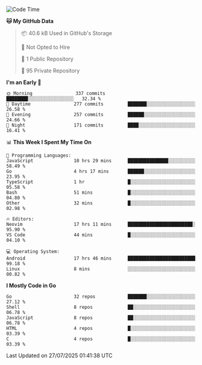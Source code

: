 
<!--START_SECTION:waka-->
![Code Time](http://img.shields.io/badge/Code%20Time-6%2C136%20hrs%2051%20mins-blue)

**🐱 My GitHub Data** 

> 📦 40.6 kB Used in GitHub's Storage 
 > 
> 🚫 Not Opted to Hire
 > 
> 📜 1 Public Repository 
 > 
> 🔑 95 Private Repository 
 > 
**I'm an Early 🐤** 

```text
🌞 Morning                337 commits         ████████░░░░░░░░░░░░░░░░░   32.34 % 
🌆 Daytime                277 commits         ███████░░░░░░░░░░░░░░░░░░   26.58 % 
🌃 Evening                257 commits         ██████░░░░░░░░░░░░░░░░░░░   24.66 % 
🌙 Night                  171 commits         ████░░░░░░░░░░░░░░░░░░░░░   16.41 % 
```


📊 **This Week I Spent My Time On** 

```text
💬 Programming Languages: 
JavaScript               10 hrs 29 mins      ███████████████░░░░░░░░░░   58.49 % 
Go                       4 hrs 17 mins       ██████░░░░░░░░░░░░░░░░░░░   23.95 % 
TypeScript               1 hr                █░░░░░░░░░░░░░░░░░░░░░░░░   05.58 % 
Bash                     51 mins             █░░░░░░░░░░░░░░░░░░░░░░░░   04.80 % 
Other                    32 mins             █░░░░░░░░░░░░░░░░░░░░░░░░   02.98 % 

🔥 Editors: 
Neovim                   17 hrs 11 mins      ████████████████████████░   95.90 % 
VS Code                  44 mins             █░░░░░░░░░░░░░░░░░░░░░░░░   04.10 % 

💻 Operating System: 
Android                  17 hrs 46 mins      █████████████████████████   99.18 % 
Linux                    8 mins              ░░░░░░░░░░░░░░░░░░░░░░░░░   00.82 % 
```

**I Mostly Code in Go** 

```text
Go                       32 repos            ███████░░░░░░░░░░░░░░░░░░   27.12 % 
Shell                    8 repos             ██░░░░░░░░░░░░░░░░░░░░░░░   06.78 % 
JavaScript               8 repos             ██░░░░░░░░░░░░░░░░░░░░░░░   06.78 % 
HTML                     4 repos             █░░░░░░░░░░░░░░░░░░░░░░░░   03.39 % 
C                        4 repos             █░░░░░░░░░░░░░░░░░░░░░░░░   03.39 % 
```




 Last Updated on 27/07/2025 01:41:38 UTC
<!--END_SECTION:waka-->
